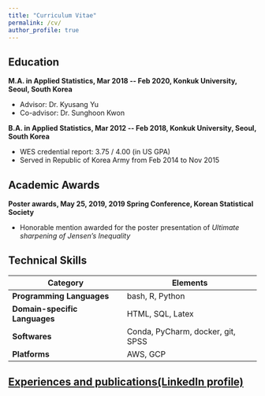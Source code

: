 ```yaml
---
title: "Curriculum Vitae"
permalink: /cv/
author_profile: true
---
```


## Education
__M.A. in Applied Statistics, Mar 2018 -- Feb 2020, Konkuk University, Seoul, South Korea__
* Advisor: Dr. Kyusang Yu
* Co-advisor: Dr. Sunghoon Kwon

__B.A. in Applied Statistics, Mar 2012 -- Feb 2018, Konkuk University, Seoul, South Korea__
* WES credential report: 3.75 / 4.00 (in US GPA)
* Served in Republic of Korea Army from Feb 2014 to Nov 2015

## Academic Awards
__Poster awards, May 25, 2019, 2019 Spring Conference, Korean Statistical Society__
* Honorable mention awarded for the poster presentation of _Ultimate sharpening of Jensen’s Inequality_

## Technical Skills

Category|Elements
-|-
__Programming Languages__|bash, R, Python
__Domain-specific Languages__|HTML, SQL, Latex
__Softwares__|Conda, PyCharm, docker, git, SPSS
__Platforms__|AWS, GCP

## <a href='https://www.linkedin.com/in/jaehochang92/?locale=en_US' target='_blank'>Experiences and publications(LinkedIn profile)</a>